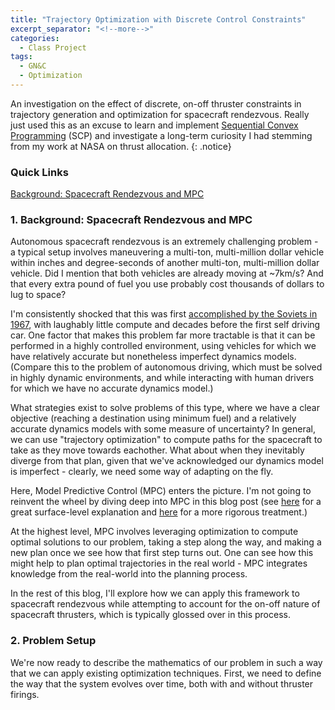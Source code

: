 ```yaml
---
title: "Trajectory Optimization with Discrete Control Constraints"
excerpt_separator: "<!--more-->"
categories:
  - Class Project
tags:
  - GN&C
  - Optimization
---
```


An investigation on the effect of discrete, on-off thruster constraints in trajectory generation and optimization for spacecraft rendezvous. Really just used this as an excuse to learn and implement [Sequential Convex Programming](https://web.stanford.edu/class/ee364b/lectures/seq_slides.pdf) (SCP) and investigate a long-term curiosity I had stemming from my work at NASA on thrust allocation.
{: .notice}

### Quick Links

[Background: Spacecraft Rendezvous and MPC](#1-background-spacecraft-rendezvous-and-mpc)

### 1. Background: Spacecraft Rendezvous and MPC

Autonomous spacecraft rendezvous is an extremely challenging problem - a typical setup involves maneuvering a multi-ton, multi-million dollar vehicle within inches and degree-seconds of another multi-ton, multi-million dollar vehicle. Did I mention that both vehicles are already moving at ~7km/s? And that every extra pound of fuel you use probably cost thousands of dollars to lug to space?

I'm consistently shocked that this was first [accomplished by the Soviets in 1967](https://en.wikipedia.org/wiki/Docking_and_berthing_of_spacecraft), with laughably little compute and decades before the first self driving car. One factor that makes this problem far more tractable is that it can be performed in a highly controlled environment, using vehicles for which we have relatively accurate but nonetheless imperfect dynamics models. (Compare this to the problem of autonomous driving, which must be solved in highly dynamic environments, and while interacting with human drivers for which we have no accurate dynamics model.)

What strategies exist to solve problems of this type, where we have a clear objective (reaching a destination using minimum fuel) and a relatively accurate dynamics models with some measure of uncertainty? In general, we can use "trajectory optimization" to compute paths for the spacecraft to take as they move towards eachother. What about when they inevitably diverge from that plan, given that we've acknowledged our dynamics model is imperfect - clearly, we need some way of adapting on the fly.

Here, Model Predictive Control (MPC) enters the picture. I'm not going to reinvent the wheel by diving deep into MPC in this blog post (see [here](https://www.youtube.com/watch?v=YwodGM2eoy4) for a great surface-level explanation and [here](https://sites.engineering.ucsb.edu/~jbraw/mpc/) for a more rigorous treatment.)

At the highest level, MPC involves leveraging optimization to compute optimal solutions to our problem, taking a step along the way, and making a new plan once we see how that first step turns out. One can see how this might help to plan optimal trajectories in the real world - MPC integrates knowledge from the real-world into the planning process. 

In the rest of this blog, I'll explore how we can apply this framework to spacecraft rendezvous while attempting to account for the on-off nature of spacecraft thrusters, which is typically glossed over in this process.

### 2. Problem Setup

We're now ready to describe the mathematics of our problem in such a way that we can apply existing optimization techniques. First, we need to define the way that the system evolves over time, both with and without thruster firings.

